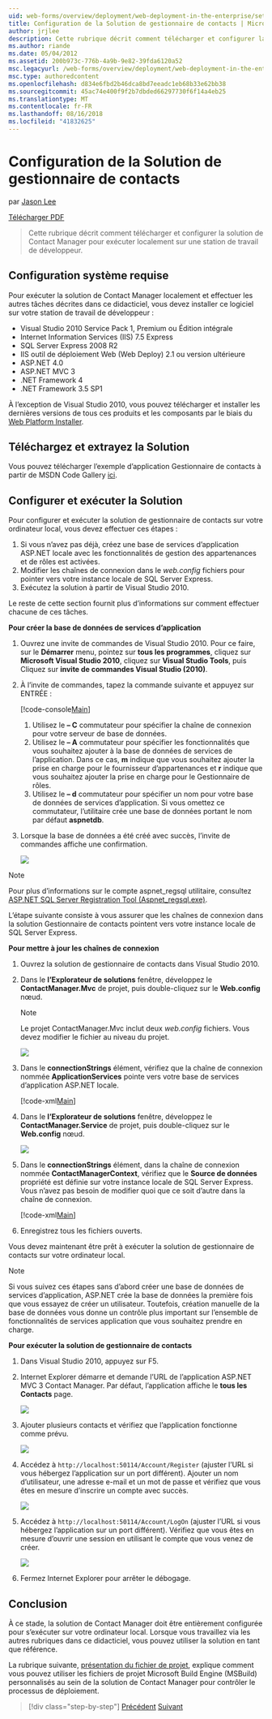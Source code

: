 ```yaml
---
uid: web-forms/overview/deployment/web-deployment-in-the-enterprise/setting-up-the-contact-manager-solution
title: Configuration de la Solution de gestionnaire de contacts | Microsoft Docs
author: jrjlee
description: Cette rubrique décrit comment télécharger et configurer la solution de Contact Manager pour exécuter localement sur une station de travail de développeur.
ms.author: riande
ms.date: 05/04/2012
ms.assetid: 200b973c-776b-4a9b-9e82-39fda6120a52
msc.legacyurl: /web-forms/overview/deployment/web-deployment-in-the-enterprise/setting-up-the-contact-manager-solution
msc.type: authoredcontent
ms.openlocfilehash: d834e6fbd2b46dca8bd7eeadc1eb68b33e62bb38
ms.sourcegitcommit: 45ac74e400f9f2b7dbded66297730f6f14a4eb25
ms.translationtype: MT
ms.contentlocale: fr-FR
ms.lasthandoff: 08/16/2018
ms.locfileid: "41832625"
---
```

<a name="setting-up-the-contact-manager-solution"></a>Configuration de la Solution de gestionnaire de contacts
====================
par [Jason Lee](https://github.com/jrjlee)

[Télécharger PDF](https://msdnshared.blob.core.windows.net/media/MSDNBlogsFS/prod.evol.blogs.msdn.com/CommunityServer.Blogs.Components.WeblogFiles/00/00/00/63/56/8130.DeployingWebAppsInEnterpriseScenarios.pdf)

> Cette rubrique décrit comment télécharger et configurer la solution de Contact Manager pour exécuter localement sur une station de travail de développeur.


## <a name="system-requirements"></a>Configuration système requise

Pour exécuter la solution de Contact Manager localement et effectuer les autres tâches décrites dans ce didacticiel, vous devez installer ce logiciel sur votre station de travail de développeur :

- Visual Studio 2010 Service Pack 1, Premium ou Édition intégrale
- Internet Information Services (IIS) 7.5 Express
- SQL Server Express 2008 R2
- IIS outil de déploiement Web (Web Deploy) 2.1 ou version ultérieure
- ASP.NET 4.0
- ASP.NET MVC 3
- .NET Framework 4
- .NET Framework 3.5 SP1

À l’exception de Visual Studio 2010, vous pouvez télécharger et installer les dernières versions de tous ces produits et les composants par le biais du [Web Platform Installer](https://go.microsoft.com/?linkid=9805118).

## <a name="download-and-extract-the-solution"></a>Téléchargez et extrayez la Solution

Vous pouvez télécharger l’exemple d’application Gestionnaire de contacts à partir de MSDN Code Gallery [ici](https://code.msdn.microsoft.com/Deploying-Web-Applications-9d9093c0).

## <a name="configure-and-run-the-solution"></a>Configurer et exécuter la Solution

Pour configurer et exécuter la solution de gestionnaire de contacts sur votre ordinateur local, vous devez effectuer ces étapes :

1. Si vous n’avez pas déjà, créez une base de services d’application ASP.NET locale avec les fonctionnalités de gestion des appartenances et de rôles est activées.
2. Modifier les chaînes de connexion dans le *web.config* fichiers pour pointer vers votre instance locale de SQL Server Express.
3. Exécutez la solution à partir de Visual Studio 2010.

Le reste de cette section fournit plus d’informations sur comment effectuer chacune de ces tâches.

**Pour créer la base de données de services d’application**

1. Ouvrez une invite de commandes de Visual Studio 2010. Pour ce faire, sur le **Démarrer** menu, pointez sur **tous les programmes**, cliquez sur **Microsoft Visual Studio 2010**, cliquez sur **Visual Studio Tools**, puis Cliquez sur **invite de commandes Visual Studio (2010)**.
2. À l’invite de commandes, tapez la commande suivante et appuyez sur ENTRÉE :

    [!code-console[Main](setting-up-the-contact-manager-solution/samples/sample1.cmd)]

    1. Utilisez le **– C** commutateur pour spécifier la chaîne de connexion pour votre serveur de base de données.
    2. Utilisez le **– A** commutateur pour spécifier les fonctionnalités que vous souhaitez ajouter à la base de données de services de l’application. Dans ce cas, **m** indique que vous souhaitez ajouter la prise en charge pour le fournisseur d’appartenances et **r** indique que vous souhaitez ajouter la prise en charge pour le Gestionnaire de rôles.
    3. Utilisez le **– d** commutateur pour spécifier un nom pour votre base de données de services d’application. Si vous omettez ce commutateur, l’utilitaire crée une base de données portant le nom par défaut **aspnetdb**.
3. Lorsque la base de données a été créé avec succès, l’invite de commandes affiche une confirmation.

    ![](setting-up-the-contact-manager-solution/_static/image1.png)

> [!NOTE]
> Pour plus d’informations sur le compte aspnet\_regsql utilitaire, consultez [ASP.NET SQL Server Registration Tool (Aspnet\_regsql.exe)](https://msdn.microsoft.com/library/ms229862(v=vs.100).aspx).


L’étape suivante consiste à vous assurer que les chaînes de connexion dans la solution Gestionnaire de contacts pointent vers votre instance locale de SQL Server Express.

**Pour mettre à jour les chaînes de connexion**

1. Ouvrez la solution de gestionnaire de contacts dans Visual Studio 2010.
2. Dans le **l’Explorateur de solutions** fenêtre, développez le **ContactManager.Mvc** de projet, puis double-cliquez sur le **Web.config** nœud.

    > [!NOTE]
    > Le projet ContactManager.Mvc inclut deux *web.config* fichiers. Vous devez modifier le fichier au niveau du projet.

    ![](setting-up-the-contact-manager-solution/_static/image2.png)
3. Dans le **connectionStrings** élément, vérifiez que la chaîne de connexion nommée **ApplicationServices** pointe vers votre base de services d’application ASP.NET locale.

    [!code-xml[Main](setting-up-the-contact-manager-solution/samples/sample2.xml)]
4. Dans le **l’Explorateur de solutions** fenêtre, développez le **ContactManager.Service** de projet, puis double-cliquez sur le **Web.config** nœud.

    ![](setting-up-the-contact-manager-solution/_static/image3.png)
5. Dans le **connectionStrings** élément, dans la chaîne de connexion nommée **ContactManagerContext**, vérifiez que le **Source de données** propriété est définie sur votre instance locale de SQL Server Express. Vous n’avez pas besoin de modifier quoi que ce soit d’autre dans la chaîne de connexion.

    [!code-xml[Main](setting-up-the-contact-manager-solution/samples/sample3.xml)]
6. Enregistrez tous les fichiers ouverts.

Vous devez maintenant être prêt à exécuter la solution de gestionnaire de contacts sur votre ordinateur local.

> [!NOTE]
> Si vous suivez ces étapes sans d’abord créer une base de données de services d’application, ASP.NET crée la base de données la première fois que vous essayez de créer un utilisateur. Toutefois, création manuelle de la base de données vous donne un contrôle plus important sur l’ensemble de fonctionnalités de services application que vous souhaitez prendre en charge.


**Pour exécuter la solution de gestionnaire de contacts**

1. Dans Visual Studio 2010, appuyez sur F5.
2. Internet Explorer démarre et demande l’URL de l’application ASP.NET MVC 3 Contact Manager. Par défaut, l’application affiche le **tous les Contacts** page.

    ![](setting-up-the-contact-manager-solution/_static/image4.png)
3. Ajouter plusieurs contacts et vérifiez que l’application fonctionne comme prévu.

    ![](setting-up-the-contact-manager-solution/_static/image5.png)
4. Accédez à `http://localhost:50114/Account/Register` (ajuster l’URL si vous hébergez l’application sur un port différent). Ajouter un nom d’utilisateur, une adresse e-mail et un mot de passe et vérifiez que vous êtes en mesure d’inscrire un compte avec succès.

    ![](setting-up-the-contact-manager-solution/_static/image6.png)
5. Accédez à `http://localhost:50114/Account/LogOn` (ajuster l’URL si vous hébergez l’application sur un port différent). Vérifiez que vous êtes en mesure d’ouvrir une session en utilisant le compte que vous venez de créer.

    ![](setting-up-the-contact-manager-solution/_static/image7.png)
6. Fermez Internet Explorer pour arrêter le débogage.

## <a name="conclusion"></a>Conclusion

À ce stade, la solution de Contact Manager doit être entièrement configurée pour s’exécuter sur votre ordinateur local. Lorsque vous travaillez via les autres rubriques dans ce didacticiel, vous pouvez utiliser la solution en tant que référence.

La rubrique suivante, [présentation du fichier de projet](understanding-the-project-file.md), explique comment vous pouvez utiliser les fichiers de projet Microsoft Build Engine (MSBuild) personnalisés au sein de la solution de Contact Manager pour contrôler le processus de déploiement.

> [!div class="step-by-step"]
> [Précédent](the-contact-manager-solution.md)
> [Suivant](understanding-the-project-file.md)
